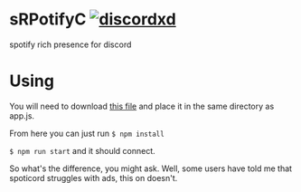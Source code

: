# sRPotifyC [![discordxd](https://discordapp.com/api/guilds/389718274356674560/embed.png)](https://discord.gg/FGRVmnj)
spotify rich presence for discord


# Using 

You will need to download [this file](https://github.com/nations/spoticord/blob/master/spotify.js) and place it in the same directory as app.js.

From here you can just run 
`$ npm install`

`$ npm run start`
and it should connect.


So what's the difference, you might ask.
Well, some users have told me that spoticord struggles with ads, this on doesn't.